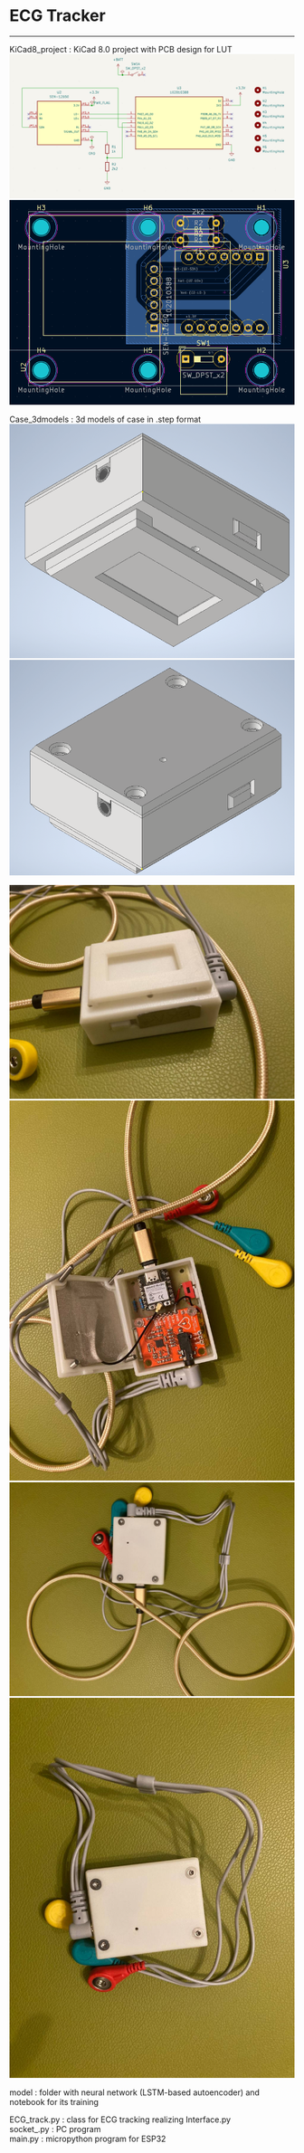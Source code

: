 # ECG Tracker
---

KiCad8_project : KiCad 8.0 project with PCB design for LUT  
![Alt text](./images_for_readme/schematic.png?raw=true "Scheme of connections")
![Alt text](./images_for_readme/tracing.png?raw=true "Traced PCB")
  
Case_3dmodels : 3d models of case in .step format  
![Alt text](./images_for_readme/case3d1.png?raw=true "Case 3d model")
![Alt text](./images_for_readme/case3d2.png?raw=true "Case 3d model")  
  
![Alt text](./images_for_readme/assembled1.jpeg?raw=true "Assembled")  
![Alt text](./images_for_readme/assembled2.jpeg?raw=true "Assembled")  
![Alt text](./images_for_readme/assembled3.jpeg?raw=true "Assembled")  
![Alt text](./images_for_readme/assembled4.jpeg?raw=true "Assembled")  
  
model : folder with neural network (LSTM-based autoencoder) and notebook for its training  

ECG_track.py : class for ECG tracking realizing Interface.py  
socket_.py : PC program  
main.py : micropython program for ESP32  